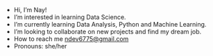 - Hi, I’m Nay!
- I’m interested in learning Data Science.
- I’m currently learning Data Analysis, Python and Machine Learning.
- I’m looking to collaborate on new projects and find my dream job.
- How to reach me ndev6775@gmail.com
- Pronouns: she/her


<!---
k2360/k2360 is a ✨ special ✨ repository because its `README.md` (this file) appears on your GitHub profile.
You can click the Preview link to take a look at your changes.
--->
